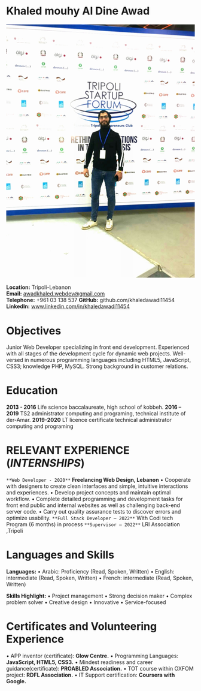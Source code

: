 # Khaled mouhy Al Dine Awad

![This is khaled awad image.](1.jpg "This is khaled awad image.")

**Location:** Tripoli-Lebanon  
**Email:**  awadkhaled.webdev@gmail.com  
**Telephone:**  +961 03 138 537
**GitHub:** github.com/khaledawadi11454
**LinkedIn:** www.linkedin.com/in/khaledawadi11454 

# Objectives

Junior Web Developer specializing in front end development. Experienced with all stages of the development cycle for dynamic web projects. Well-versed in numerous programming languages including HTML5, JavaScript, CSS3; knowledge PHP, MySQL. Strong background in customer relations.

# Education
**2013 - 2016**   Life science baccalaureate, high school of kobbeh.
**2016 – 2019**   TS2 administrator computing and programing, technical institute of der-Amar.
**2019-2020**     LT licence certificate technical administrator computing and programing

# RELEVANT EXPERIENCE (*INTERNSHIPS*)

`**Web Developer - 2020**`
**Freelancing Web Design, Lebanon**
• Cooperate with designers to create clean interfaces and simple, intuitive interactions and experiences. 
• Develop project concepts and maintain optimal workflow. 
• Complete detailed programming and development tasks for front end public and internal websites as well as challenging back-end server code. 
• Carry out quality assurance tests to discover errors and optimize usability.
`**Full Stack Developer – 2022**`
With Codi tech Program (6 months) in process
`**Supervisor – 2022**`
LRI Association ,Tripoli

# Languages and Skills 

**Languages:**
•	Arabic: Proficiency (Read, Spoken, Written)
•	English: intermediate (Read, Spoken, Written)
•	French: intermediate (Read, Spoken, Written)

**Skills Highlight:**
• Project management
• Strong decision maker 
• Complex problem solver 
• Creative design 
• Innovative 
• Service-focused



# Certificates and Volunteering Experience

•	APP inventor (certificate): **Glow Centre.** 
•	Programming Languages: **JavaScript, HTML5, CSS3.** 
• 	Mindest readiness and career guidance(certificate): **PROABLED Association.** 
• 	TOT course within OXFOM project: **RDFL Association.**
•	IT Support certification: **Coursera with Google.**
